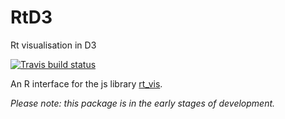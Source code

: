 # RtD3
Rt visualisation in D3

[![Travis build status](https://travis-ci.com/hamishgibbs/RtD3.svg?branch=master)](https://travis-ci.com/hamishgibbs/RtD3)

An R interface for the js library [rt_vis](https://github.com/hamishgibbs/rt_vis).

*Please note: this package is in the early stages of development.*
